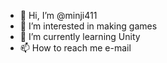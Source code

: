 - 👋 Hi, I’m @minji411
- 👀 I’m interested in making games
- 🌱 I’m currently learning Unity
- 📫 How to reach me e-mail

<!---

- 💞️ I’m looking to collaborate on ...

minji411/minji411 is a ✨ special ✨ repository because its `README.md` (this file) appears on your GitHub profile.
You can click the Preview link to take a look at your changes.
--->
